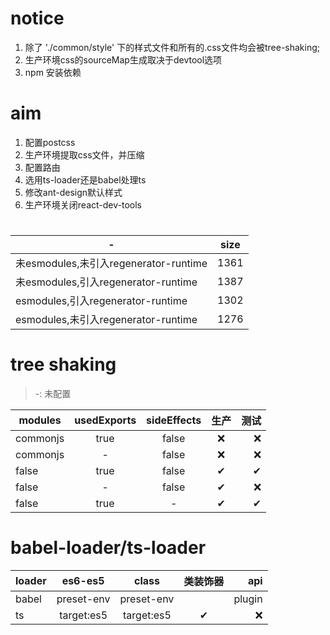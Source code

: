 # notice
1. 除了 './common/style' 下的样式文件和所有的.css文件均会被tree-shaking;
2. 生产环境css的sourceMap生成取决于devtool选项
3. npm 安装依赖

# aim
1. 配置postcss
2. 生产环境提取css文件，并压缩
3. 配置路由
4. 选用ts-loader还是babel处理ts
5. 修改ant-design默认样式
6. 生产环境关闭react-dev-tools

# 
-|size
---|:--:
未esmodules,未引入regenerator-runtime|1361
未esmodules,引入regenerator-runtime|1387
esmodules,引入regenerator-runtime|1302
esmodules,未引入regenerator-runtime|1276

# tree shaking

> -: 未配置

modules|usedExports|sideEffects|生产|测试
---|:--:|:--:|:--:|---:
commonjs|true|false|❌|❌
commonjs|-|false|❌|❌
false|true|false|✔|✔
false|-|false|✔|❌
false|true|-|✔|✔

# babel-loader/ts-loader

loader|es6-es5|class|类装饰器|api
---|:--:|:--:|:--:|---:
babel|preset-env|preset-env||plugin
ts|target:es5|target:es5|✔|❌

